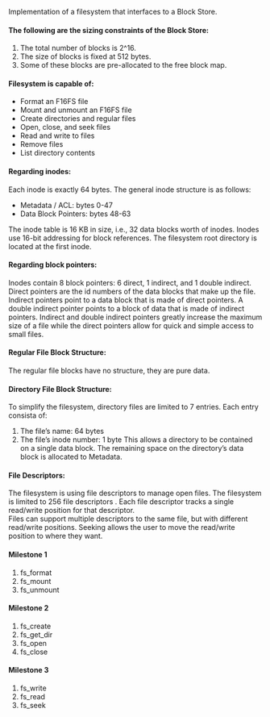 Implementation of a filesystem that interfaces to a Block Store.

#### The following are the sizing constraints of the Block Store:
1. The total number of blocks is 2^16.
2. The size of blocks is fixed at 512 bytes.
3. Some of these blocks are pre-allocated to the free block map.

#### Filesystem is capable of:
 - Format an F16FS file
 - Mount and unmount an F16FS file
 - Create directories and regular files
 - Open, close, and seek files
 - Read and write to files
 - Remove files
 - List directory contents

#### Regarding inodes:
Each inode is exactly 64 bytes. The general inode structure is as follows:
 - Metadata / ACL: bytes 0-47
 - Data Block Pointers: bytes 48-63

The inode table is 16 KB in size, i.e., 32 data blocks worth of inodes. Inodes use 16-bit addressing for
block references. The filesystem root directory is located at the first inode.

#### Regarding block pointers:
Inodes contain 8 block pointers: 6 direct, 1 indirect, and 1 double indirect. Direct pointers are the id numbers of the data blocks that make up the file. Indirect pointers point to a data block
that is made of direct pointers. A double indirect pointer points to a block of data that is made of indirect
pointers. Indirect and double indirect pointers greatly increase the maximum size of a file while the direct
pointers allow for quick and simple access to small files.

#### Regular File Block Structure:
The regular file blocks have no structure, they are pure data.

#### Directory File Block Structure:
To simplify the filesystem, directory files are limited to 7 entries. Each entry consista of:
1. The file’s name: 64 bytes
2. The file’s inode number: 1 byte
This allows a directory to be contained on a single data block. The remaining space on the directory’s data
block is allocated to Metadata.

#### File Descriptors:
The filesystem is using file descriptors to manage open files. The filesystem is limited to 256
file descriptors . Each file descriptor tracks a single read/write position for that descriptor.  
Files can support multiple descriptors to the same file, but with different read/write positions. Seeking allows the user to
move the read/write position to where they want. 

#### Milestone 1

1. fs_format
2. fs_mount
3. fs_unmount

#### Milestone 2

1. fs_create
2. fs_get_dir
3. fs_open
4. fs_close

#### Milestone 3

1. fs_write
2. fs_read
3. fs_seek
